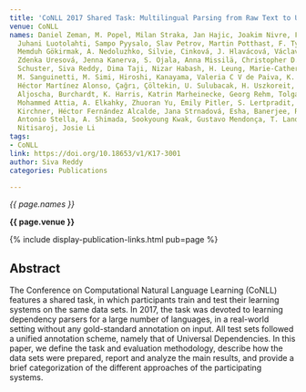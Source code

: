 ```yaml
---
title: 'CoNLL 2017 Shared Task: Multilingual Parsing from Raw Text to Universal Dependencies'
venue: CoNLL
names: Daniel Zeman, M. Popel, Milan Straka, Jan Hajic, Joakim Nivre, Filip Ginter,
  Juhani Luotolahti, Sampo Pyysalo, Slav Petrov, Martin Potthast, F. Tyers, E. Badmaeva,
  Memduh Gökirmak, A. Nedoluzhko, Silvie, Cinková, J. Hlavácová, Václava Kettnerová,
  Zdenka Uresová, Jenna Kanerva, S. Ojala, Anna Missilä, Christopher D. Manning, Sebastian,
  Schuster, Siva Reddy, Dima Taji, Nizar Habash, H. Leung, Marie-Catherine de Marneffe,
  M. Sanguinetti, M. Simi, Hiroshi, Kanayama, Valeria C V de Paiva, K. Droganova,
  Héctor Martínez Alonso, Çağrı, Çöltekin, U. Sulubacak, H. Uszkoreit, Vivien Macketanz,
  Aljoscha, Burchardt, K. Harris, Katrin Marheinecke, Georg Rehm, Tolga Kayadelen,
  Mohammed Attia, A. Elkahky, Zhuoran Yu, Emily Pitler, S. Lertpradit, M. Mandl, Jesse
  Kirchner, Héctor Fernández Alcalde, Jana Strnadová, Esha, Banerjee, R. Manurung,
  Antonio Stella, A. Shimada, Sookyoung Kwak, Gustavo Mendonça, T. Lando, Rattima
  Nitisaroj, Josie Li
tags:
- CoNLL
link: https://doi.org/10.18653/v1/K17-3001
author: Siva Reddy
categories: Publications

---
```


*{{ page.names }}*

**{{ page.venue }}**

{% include display-publication-links.html pub=page %}

## Abstract

The Conference on Computational Natural Language Learning (CoNLL) features a shared task, in which participants train and test their learning systems on the same data sets. In 2017, the task was devoted to learning dependency parsers for a large number of languages, in a real-world setting without any gold-standard annotation on input. All test sets followed a unified annotation scheme, namely that of Universal Dependencies. In this paper, we define the task and evaluation methodology, describe how the data sets were prepared, report and analyze the main results, and provide a brief categorization of the different approaches of the participating systems.